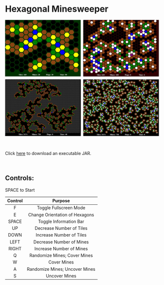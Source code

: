 # Hexagonal Minesweeper

![screenshot](screenshot.jpg)

&nbsp;

Click [here](http://carsoncraig.github.io/jar/HexagonalMinesweeper.jar) to download an executable JAR.

&nbsp;

## Controls:

SPACE to Start

|Control|Purpose|
|:-:|:-:|
|F | Toggle Fullscreen Mode|
|E | Change Orientation of Hexagons|
|SPACE | Toggle Information Bar|
|UP | Decrease Number of Tiles|
|DOWN | Increase Number of Tiles|
|LEFT | Decrease Number of Mines|
|RIGHT | Increase Number of Mines|
|Q | Randomize Mines; Cover Mines |
|W | Cover Mines|
|A | Randomize Mines; Uncover Mines|
|S | Uncover Mines|

